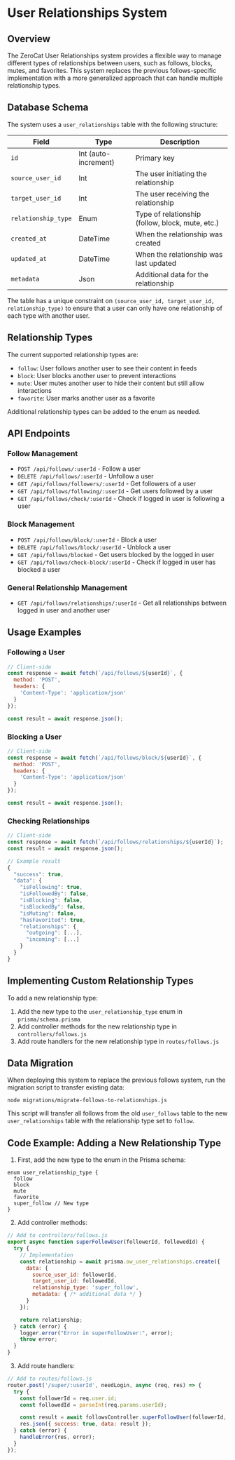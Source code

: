 # User Relationships System

## Overview

The ZeroCat User Relationships system provides a flexible way to manage different types of relationships between users, such as follows, blocks, mutes, and favorites. This system replaces the previous follows-specific implementation with a more generalized approach that can handle multiple relationship types.

## Database Schema

The system uses a `user_relationships` table with the following structure:

| Field              | Type                     | Description                                     |
|--------------------|--------------------------|-------------------------------------------------|
| `id`               | Int (auto-increment)     | Primary key                                     |
| `source_user_id`   | Int                      | The user initiating the relationship            |
| `target_user_id`   | Int                      | The user receiving the relationship             |
| `relationship_type`| Enum                     | Type of relationship (follow, block, mute, etc.)|
| `created_at`       | DateTime                 | When the relationship was created               |
| `updated_at`       | DateTime                 | When the relationship was last updated          |
| `metadata`         | Json                     | Additional data for the relationship            |

The table has a unique constraint on `(source_user_id, target_user_id, relationship_type)` to ensure that a user can only have one relationship of each type with another user.

## Relationship Types

The current supported relationship types are:

- `follow`: User follows another user to see their content in feeds
- `block`: User blocks another user to prevent interactions
- `mute`: User mutes another user to hide their content but still allow interactions
- `favorite`: User marks another user as a favorite

Additional relationship types can be added to the enum as needed.

## API Endpoints

### Follow Management

- `POST /api/follows/:userId` - Follow a user
- `DELETE /api/follows/:userId` - Unfollow a user
- `GET /api/follows/followers/:userId` - Get followers of a user
- `GET /api/follows/following/:userId` - Get users followed by a user
- `GET /api/follows/check/:userId` - Check if logged in user is following a user

### Block Management

- `POST /api/follows/block/:userId` - Block a user
- `DELETE /api/follows/block/:userId` - Unblock a user
- `GET /api/follows/blocked` - Get users blocked by the logged in user
- `GET /api/follows/check-block/:userId` - Check if logged in user has blocked a user

### General Relationship Management

- `GET /api/follows/relationships/:userId` - Get all relationships between logged in user and another user

## Usage Examples

### Following a User

```javascript
// Client-side
const response = await fetch(`/api/follows/${userId}`, {
  method: 'POST',
  headers: {
    'Content-Type': 'application/json'
  }
});

const result = await response.json();
```

### Blocking a User

```javascript
// Client-side
const response = await fetch(`/api/follows/block/${userId}`, {
  method: 'POST',
  headers: {
    'Content-Type': 'application/json'
  }
});

const result = await response.json();
```

### Checking Relationships

```javascript
// Client-side
const response = await fetch(`/api/follows/relationships/${userId}`);
const result = await response.json();

// Example result
{
  "success": true,
  "data": {
    "isFollowing": true,
    "isFollowedBy": false,
    "isBlocking": false,
    "isBlockedBy": false,
    "isMuting": false,
    "hasFavorited": true,
    "relationships": {
      "outgoing": [...],
      "incoming": [...]
    }
  }
}
```

## Implementing Custom Relationship Types

To add a new relationship type:

1. Add the new type to the `user_relationship_type` enum in `prisma/schema.prisma`
2. Add controller methods for the new relationship type in `controllers/follows.js`
3. Add route handlers for the new relationship type in `routes/follows.js`

## Data Migration

When deploying this system to replace the previous follows system, run the migration script to transfer existing data:

```
node migrations/migrate-follows-to-relationships.js
```

This script will transfer all follows from the old `user_follows` table to the new `user_relationships` table with the relationship type set to `follow`.

## Code Example: Adding a New Relationship Type

1. First, add the new type to the enum in the Prisma schema:

```prisma
enum user_relationship_type {
  follow
  block
  mute
  favorite
  super_follow // New type
}
```

2. Add controller methods:

```javascript
// Add to controllers/follows.js
export async function superFollowUser(followerId, followedId) {
  try {
    // Implementation
    const relationship = await prisma.ow_user_relationships.create({
      data: {
        source_user_id: followerId,
        target_user_id: followedId,
        relationship_type: 'super_follow',
        metadata: { /* additional data */ }
      }
    });

    return relationship;
  } catch (error) {
    logger.error("Error in superFollowUser:", error);
    throw error;
  }
}
```

3. Add route handlers:

```javascript
// Add to routes/follows.js
router.post('/super/:userId', needLogin, async (req, res) => {
  try {
    const followerId = req.user.id;
    const followedId = parseInt(req.params.userId);

    const result = await followsController.superFollowUser(followerId, followedId);
    res.json({ success: true, data: result });
  } catch (error) {
    handleError(res, error);
  }
});
```